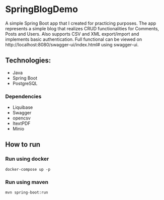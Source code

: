 # SpringBlogDemo

A simple Spring Boot app that I created for practicing purposes. 
The app represents a simple blog that realizes CRUD functionalities for Comments, Posts and Users.
Also supports CSV and XML export/import and implements basic authentication.
Full functional can be viewed on http://localhost:8080/swagger-ui/index.html# using swagger-ui.

## Technologies:
- Java
- Spring Boot
- PostgreSQL

### Dependencies
- Liquibase
- Swagger
- opencsv
- ItextPDF
- Minio

## How to run

### Run using docker
```
docker-compose up -p
```

### Run using maven
```
mvn spring-boot:run
```
